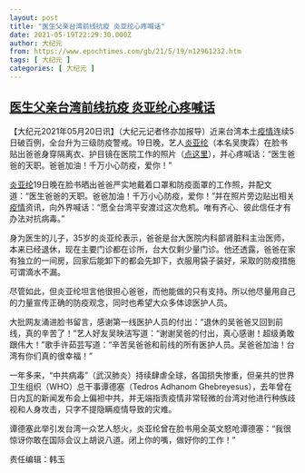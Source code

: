 ```yaml
---
layout: post
title: "医生父亲台湾前线抗疫 炎亚纶心疼喊话"
date: 2021-05-19T22:29:30.000Z
author: 大纪元
from: https://www.epochtimes.com/gb/21/5/19/n12961232.htm
tags: [ 大纪元 ]
categories: [ 大纪元 ]
---
```

<!--1621463370000-->
[医生父亲台湾前线抗疫 炎亚纶心疼喊话](https://www.epochtimes.com/gb/21/5/19/n12961232.htm)
------

<div>
<p>【大纪元2021年05月20日讯】（大纪元记者佟亦加报导）近来台湾本土<a href="https://www.epochtimes.com/gb/tag/%E7%96%AB%E6%83%85.html">疫情</a>连续5日破百例，全台升为三级防疫警戒。19日晚，艺人<a href="https://www.epochtimes.com/gb/tag/%E7%82%8E%E4%BA%9A%E7%BA%B6.html">炎亚纶</a>（本名吴庚霖）在脸书贴出爸爸身穿隔离衣、护目镜在医院工作的照片（<a href="https://www.facebook.com/aaronyanmusic/photos/pcb.3943242362424339/3943238605758048/" target="_blank" rel="noopener noreferrer">点这里</a>），并心疼喊话：“医生爸爸的天职。爸爸加油！千万小心防疫，爱你！”</p><p><a href="https://www.epochtimes.com/gb/tag/%E7%82%8E%E4%BA%9A%E7%BA%B6.html">炎亚纶</a>19日晚在脸书晒出爸爸严实地戴着口罩和防疫面罩的工作照，并配文道：“医生爸爸的天职。爸爸加油！千万小心防疫，爱你！”并在照片旁边贴出相关<a href="https://www.epochtimes.com/gb/tag/%E7%96%AB%E6%83%85.html">疫情</a>资讯，向外界喊话：“愿全台湾平安渡过这次危机。唯有齐心、彼此信任才有办法对抗病毒。”</p><p>身为医生的儿子，35岁的炎亚纶表示，爸爸是台大医院内科部肾脏科主治医师，本来已经退休，现在主要门诊都在诊所，台大仅剩少量门诊。他还透露，爸爸在家有独立的一间房，回家后能卸下的都会先卸下，衣服用袋子装好，采取的防疫措施可谓滴水不漏。</p><p>尽管如此，但炎亚纶坦言他很担心爸爸，而他能做的只有支持。所以他尽量用自己的力量宣传正确的防疫观念，同时也希望大众多体谅医护人员。</p><p>大批网友涌进脸书留言，感谢第一线医护人员的付出：“退休的吴爸爸又回到前线，真的辛苦了！”艺人好友吴映洁写道：“谢谢吴爸的付出，真心感谢！超级勇敢跟伟大！”歌手许茹芸写道：“辛苦吴爸爸和前线的所有医护人员。吴爸爸加油！台湾有你们真的很幸福！”</p><p>一年多来，“中共病毒”（武汉肺炎）持续肆虐全球，各国损失惨重，但亲共的世界卫生组织（WHO）总干事谭德塞（Tedros Adhanom Ghebreyesus），去年曾在日内瓦的新闻发布会上偏袒中共，并无端指责疫情非常轻微的台湾对他进行种族歧视和人身攻击，只字不提隐瞒疫情导致的灾难。</p><p>谭德塞此举引发台湾一众艺人怒火，炎亚纶曾在脸书用全英文怒呛谭德塞：“我很惊讶你敢在国际会议上胡说八道。闭上你的嘴，做好你的工作！”</p><p>责任编辑：韩玉</p>
</div>
